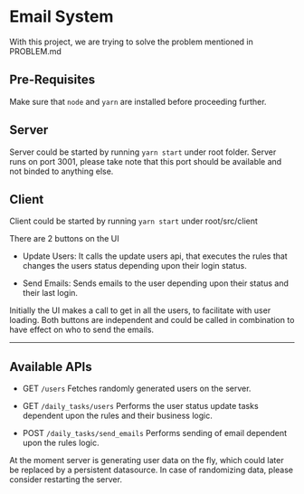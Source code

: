 # Email System

With this project, we are trying to solve the problem mentioned in PROBLEM.md

## Pre-Requisites

Make sure that `node` and `yarn` are installed before proceeding further.

## Server

Server could be started by running
`yarn start` under root folder. Server runs on port 3001, please take note that this port should be available and not binded to anything else.

## Client

Client could be started by running
`yarn start` under root/src/client

There are 2 buttons on the UI

* Update Users:
  It calls the update users api, that executes the rules that changes the users status depending upon their login status.

* Send Emails:
  Sends emails to the user depending upon their status and their last login.

Initially the UI makes a call to get in all the users, to facilitate with user loading. Both buttons are independent and could be called in combination to have effect on who to send the emails.

---

## Available APIs

* GET `/users`
  Fetches randomly generated users on the server.

* GET `/daily_tasks/users`
  Performs the user status update tasks dependent upon the rules and their business logic.

* POST `/daily_tasks/send_emails`
  Performs sending of email dependent upon the rules logic.

At the moment server is generating user data on the fly, which could later be replaced by a persistent datasource. In case of randomizing data, please consider restarting the server.
